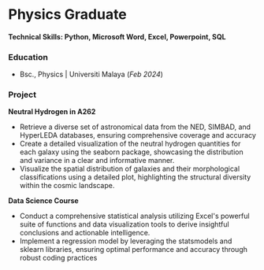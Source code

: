 # Physics Graduate
#### Technical Skills: Python, Microsoft Word, Excel, Powerpoint, SQL

### Education
- Bsc.,  Physics | Universiti Malaya (_Feb 2024_)

### Project
**Neutral Hydrogen in A262**
- Retrieve a diverse set of astronomical data from the NED, SIMBAD, and HyperLEDA databases, ensuring comprehensive coverage and accuracy
- Create a detailed visualization of the neutral hydrogen quantities for each galaxy using the seaborn package, showcasing the distribution and variance in a clear and informative manner.
- Visualize the spatial distribution of galaxies and their morphological classifications using a detailed plot, highlighting the structural diversity within the cosmic landscape.

**Data Science Course**
- Conduct a comprehensive statistical analysis utilizing Excel's powerful suite of functions and data visualization tools to derive insightful conclusions and actionable intelligence.
- Implement a regression model by leveraging the statsmodels and sklearn libraries, ensuring optimal performance and accuracy through robust coding practices



